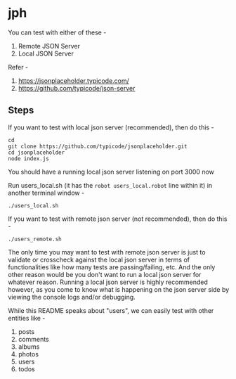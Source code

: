 # jph

You can test with either of these -

1. Remote JSON Server
2. Local JSON Server

Refer -

1. https://jsonplaceholder.typicode.com/
2. https://github.com/typicode/json-server

## Steps

If you want to test with local json server (recommended), then do this -

```
cd
git clone https://github.com/typicode/jsonplaceholder.git
cd jsonplaceholder
node index.js
```

You should have a running local json server listening on port 3000 now

Run users_local.sh (it has the ```robot users_local.robot``` line within it) in another terminal window -

```./users_local.sh```

If you want to test with remote json server (not recommended), then do this -

```./users_remote.sh```

The only time you may want to test with remote json server is just to validate or crosscheck against the local json server in terms of functionalities like how many tests are passing/failing, etc. And the only other reason would be you don't want to run a local json server for whatever reason. Running a local json server is highly recommended however, as you come to know what is happening on the json server side by viewing the console logs and/or debugging.

While this README speaks about "users", we can easily test with other entities like -

1. posts
2. comments
3. albums
4. photos
5. users
6. todos
